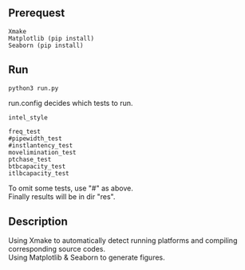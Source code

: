 ## Prerequest
    Xmake
    Matplotlib (pip install)
    Seaborn (pip install)

## Run
    python3 run.py
run.config decides which tests to run. 
```
intel_style

freq_test
#pipewidth_test
#instlantency_test
movelimination_test
ptchase_test
btbcapacity_test
itlbcapacity_test
```
To omit some tests, use "#" as above. \
Finally results will be in dir "res".

## Description
Using Xmake to automatically detect running platforms and compiling corresponding source codes. \
Using Matplotlib & Seaborn to generate figures. 


